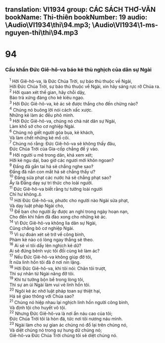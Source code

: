 translation: VI1934
group: CÁC SÁCH THƠ-VĂN
bookName: Thi-thiên 
bookNumber: 19
audio: \Audio\VI1934\thi\94.mp3; \Audio\VI1934\1-ms-nguyen-thi\thi\94.mp3
-------

<div class="title"><h1>94</h1><h3>Cầu khẩn Đức Giê-hô-va báo kẻ thù nghịch của dân sự Ngài</h3></div>
<span class="verse thi_94_1"> <sup>1</sup> Hỡi Giê-hô-va, là Đức Chúa Trời, sự báo thù thuộc về Ngài, <br/> Hỡi Đức Chúa Trời, sự báo thù thuộc về Ngài, xin hãy sáng rực rỡ Chúa ra. <br/></span>
<span class="verse thi_94_2"> <sup>2</sup> Hỡi quan xét thế gian, hãy chỗi dậy, <br/> Báo trả xứng đáng cho kẻ kiêu ngạo. <br/></span>
<span class="verse thi_94_3"> <sup>3</sup> Hỡi Đức Giê-hô-va, kẻ ác sẽ được thắng cho đến chừng nào? <br/></span>
<span class="verse thi_94_4"> <sup>4</sup> Chúng nó buông lời nói cách xấc xược. <br/> Những kẻ làm ác đều phô mình. <br/></span>
<span class="verse thi_94_5"> <sup>5</sup> Hỡi Đức Giê-hô-va, chúng nó chà nát dân sự Ngài, <br/> Làm khổ sở cho cơ nghiệp Ngài. <br/></span>
<span class="verse thi_94_6"> <sup>6</sup> Chúng nó giết người góa bụa, kẻ khách, <br/> Và làm chết những kẻ mồ côi. <br/></span>
<span class="verse thi_94_7"> <sup>7</sup> Chúng nó rằng: Đức Giê-hô-va sẽ không thấy đâu, <br/> Đức Chúa Trời của Gia-cốp chẳng để ý vào. <br/></span>
<span class="verse thi_94_8"> <sup>8</sup> Hỡi người u mê trong dân, khá xem xét; <br/> Hỡi kẻ ngu dại, bao giờ các ngươi mới khôn ngoan? <br/></span>
<span class="verse thi_94_9"> <sup>9</sup> Đấng đã gắn tai há sẽ chẳng nghe sao? <br/> Đấng đã nắn con mắt há sẽ chẳng thấy ư? <br/></span>
<span class="verse thi_94_10"> <sup>10</sup> Đấng sửa phạt các nước há sẽ chẳng phạt sao? <br/> Ấy là Đấng dạy sự tri thức cho loài người. <br/></span>
<span class="verse thi_94_11"> <sup>11</sup> Đức Giê-hô-va biết rằng tư tưởng loài người <br/> Chỉ hư không.<a data-toggle="tooltip" data-placement="bottom" title="1Co 3:20">⚓</a><br/></span>
<span class="verse thi_94_12"> <sup>12</sup> Hỡi Đức Giê-hô-va, phước cho người nào Ngài sửa phạt, <br/> Và dạy luật pháp Ngài cho, <br/></span>
<span class="verse thi_94_13"> <sup>13</sup> Để ban cho người ấy được an nghỉ trong ngày hoạn nạn, <br/> Cho đến khi hầm đã đào xong cho những kẻ ác. <br/></span>
<span class="verse thi_94_14"> <sup>14</sup> Vì Đức Giê-hô-va không lìa dân sự Ngài, <br/> Cũng chẳng bỏ cơ nghiệp Ngài. <br/></span>
<span class="verse thi_94_15"> <sup>15</sup> Vì sự đoán xét sẽ trở về công bình, <br/> Phàm kẻ nào có lòng ngay thẳng sẽ theo. <br/></span>
<span class="verse thi_94_16"> <sup>16</sup> Ai sẽ vì tôi dấy lên nghịch kẻ dữ? <br/> Ai sẽ đứng bênh vực tôi đối cùng kẻ làm ác? <br/></span>
<span class="verse thi_94_17"> <sup>17</sup> Nếu Đức Giê-hô-va không giúp đỡ tôi, <br/> Ít nữa linh hồn tôi đã ở nơi nín lặng. <br/></span>
<span class="verse thi_94_18"> <sup>18</sup> Hỡi Đức Giê-hô-va, khi tôi nói: Chân tôi trượt, <br/> Thì sự nhân từ Ngài nâng đỡ tôi. <br/></span>
<span class="verse thi_94_19"> <sup>19</sup> Khi tư tưởng bộn bề trong lòng tôi, <br/> Thì sự an ủi Ngài làm vui vẻ linh hồn tôi. <br/></span>
<span class="verse thi_94_20"> <sup>20</sup> Ngôi kẻ ác nhờ luật pháp toan sự thiệt hại, <br/> Há sẽ giao thông với Chúa sao? <br/></span>
<span class="verse thi_94_21"> <sup>21</sup> Chúng nó hiệp nhau lại nghịch linh hồn người công bình, <br/> Và định tội cho huyết vô tội. <br/></span>
<span class="verse thi_94_22"> <sup>22</sup> Nhưng Đức Giê-hô-va là nơi ẩn náu cao của tôi; <br/> Đức Chúa Trời tôi là hòn đá, tức nơi tôi nương náu mình. <br/></span>
<span class="verse thi_94_23"> <sup>23</sup> Ngài làm cho sự gian ác chúng nó đổ lại trên chúng nó, <br/> Và diệt chúng nó trong sự hung dữ chúng nó; <br/> Giê-hô-va Đức Chúa Trời chúng tôi sẽ diệt chúng nó. <br/> <br/></span>
